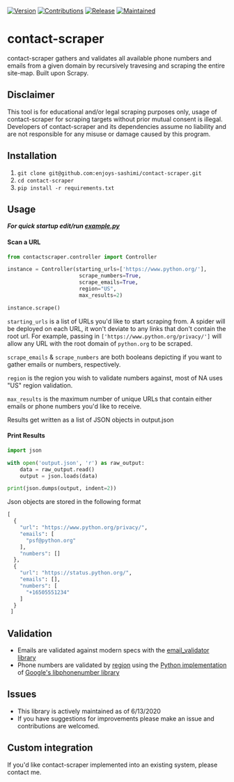 [![Version](https://img.shields.io/badge/Version-1.0.0-brightgreen)]() [![Contributions](https://img.shields.io/badge/Contributions-Welcome-blue)]() [![Release](https://img.shields.io/badge/Release-Stable-green)]() [![Maintained](https://img.shields.io/badge/Maintenance-Active-brightgreen)]() 
# contact-scraper 

contact-scraper gathers and validates all available phone numbers and emails from a given domain by recursively travesing and scraping the entire site-map. Built upon Scrapy.

## **Disclaimer**
This tool is for educational and/or legal scraping purposes only, usage of contact-scraper for scraping targets without prior mutual consent is illegal. Developers of contact-scraper and its dependencies assume no liability and are not responsible for any misuse or damage caused by this program.

## **Installation**
1. `git clone git@github.com:enjoys-sashimi/contact-scraper.git`
2. `cd contact-scraper`
3. `pip install -r requirements.txt`

## **Usage**
***For quick startup edit/run [example.py](https://github.com/enjoys-sashimi/contact-scraper/blob/master/example.py)***


#### Scan a URL

```python
from contactscraper.controller import Controller

instance = Controller(starting_urls=['https://www.python.org/'], 
                       scrape_numbers=True,
                       scrape_emails=True,
                       region="US",
                       max_results=2)

instance.scrape()
```
`starting_urls` is a list of URLs you\'d like to start scraping from. A spider will be deployed on each URL, it won\'t deviate to any links that don\'t contain the root url. For example, passing in `['https://www.python.org/privacy/']` will allow any URL with the root domain of `python.org` to be scraped.

`scrape_emails` & `scrape_numbers` are both booleans depicting if you want to gather emails or numbers, respectively.

`region` is the region you wish to validate numbers against, most of NA uses "US" region validation.

`max_results` is the maximum number of unique URLs that contain either emails or phone numbers you\'d like to receive.

Results get written as a list of JSON objects in output.json

#### Print Results
```python
import json

with open('output.json', 'r') as raw_output:
    data = raw_output.read()
    output = json.loads(data)

print(json.dumps(output, indent=2))
```
Json objects are stored in the following format
```python
[
  {
    "url": "https://www.python.org/privacy/",
    "emails": [
      "psf@python.org"
    ],
    "numbers": []
  },
  {
    "url": "https://status.python.org/",
    "emails": [],
    "numbers": [
      "+16505551234"
    ]
  }
 ]
```
## **Validation**
- Emails are validated against modern specs with the [email_validator library](https://github.com/JoshData/python-email-validator "email_validator library")
- Phone numbers are validated by [region](https://github.com/daviddrysdale/python-phonenumbers/tree/dev/python/phonenumbers/shortdata "region") using the [Python implementation](https://github.com/daviddrysdale/python-phonenumbers "Python implementation") of [Google\'s libphonenumber library](https://github.com/google/libphonenumber)

## **Issues**
- This library is actively maintained as of 6/13/2020
- If you have suggestions for improvements please make an issue and contributions are welcomed.



## **Custom integration**
If you\'d like contact-scraper implemented into an existing system, please contact me.
